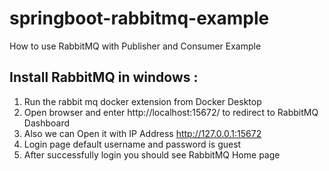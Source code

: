 # springboot-rabbitmq-example
How to use RabbitMQ with Publisher and Consumer Example

Install RabbitMQ in windows :
-----------------------------
1. Run the rabbit mq docker extension from Docker Desktop
5. Open browser and enter http://localhost:15672/ to redirect to RabbitMQ Dashboard
6. Also we can Open it with IP Address http://127.0.0.1:15672
7. Login page default username and password is guest 
8. After successfully login you should see RabbitMQ Home page

